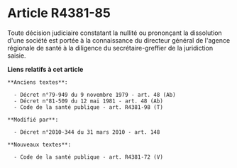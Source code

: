 # Article R4381-85

Toute décision judiciaire constatant la nullité ou prononçant la dissolution d'une société est portée à la connaissance du
directeur général de l'agence régionale de santé à la diligence du secrétaire-greffier de la juridiction saisie.

**Liens relatifs à cet article**

	**Anciens textes**:

	  - Décret n°79-949 du 9 novembre 1979 - art. 48 (Ab)
	  - Décret n°81-509 du 12 mai 1981 - art. 48 (Ab)
	  - Code de la santé publique - art. R4381-98 (T)

	**Modifié par**:

	  - Décret n°2010-344 du 31 mars 2010 - art. 148

	**Nouveaux textes**:

	  - Code de la santé publique - art. R4381-72 (V)
